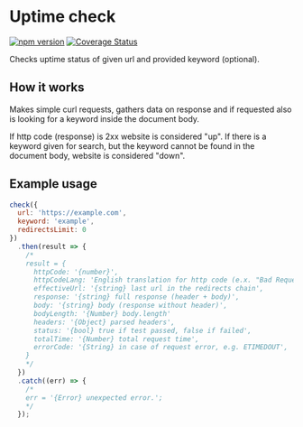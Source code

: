# Uptime check
[![npm version](https://badge.fury.io/js/uptime-check.svg)](https://badge.fury.io/js/uptime-check) [![Coverage Status](https://coveralls.io/repos/github/sznowicki/uptime-check/badge.svg?branch=master)](https://coveralls.io/github/sznowicki/uptime-check?branch=master)

Checks uptime status of given url and provided keyword (optional).

## How it works
Makes simple curl requests, gathers data on response and if requested also is looking for a keyword inside the document body.

If http code (response) is 2xx website is considered "up". If there is a keyword given for search, but the keyword cannot be found in the document body, website is considered "down".

## Example usage
```javascript
check({
  url: 'https://example.com',
  keyword: 'example',
  redirectsLimit: 0
})
  .then(result => {
    /*
    result = {
      httpCode: '{number}',
      httpCodeLang: 'English translation for http code (e.x. "Bad Request")',
      effectiveUrl: '{string} last url in the redirects chain',
      response: '{string} full response (header + body)',
      body: '{string} body (response without header)',
      bodyLength: '{Number} body.length'
      headers: '{Object} parsed headers',
      status: '{bool} true if test passed, false if failed',
      totalTime: '{Number} total request time',
      errorCode: '{String} in case of request error, e.g. ETIMEDOUT',
    }
    */
  })
  .catch((err) => {
    /*
    err = '{Error} unexpected error.';
    */
  });
```
